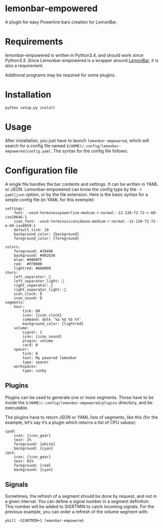 # lemonbar-empowered

A plugin for easy Powerline bars creation for LemonBar.

# Requirements

lemonbar-empowered is written in Python3.4, and should work since Python3.3.
Since Lemonbar-empowered is a wrapper around
[LemonBar](https://github.com/LemonBoy/bar), it is also a requirement.

Additional programs may be required for some plugins.

# Installation

    python setup.py install

# Usage

After installation, you just have to launch `lemonbar-empowered`, which will
search for a config file named `$(HOME)/.config/lemonbar-empowered/config.yaml`.
The syntax for the config file follows:

# Configuration file

A single file handles the bar contents and settings. It can be written in YAML
or JSON. Lemonbar-empowered can know the config type by the `-t yaml|json`
option, or by the file extension. Here is the basic syntax for a simple config
file (in YAML for this exemple):

    settings:
        font: -xos4-terminesspowerline-medium-r-normal--12-120-72-72-c-60-iso10646-1
        icon_font: -xos4-terminusicons2mono-medium-r-normal--12-120-72-72-m-60-iso8859-1
        default_tick: 10
        background_color: {background}
        foreground_color: {foreground}

    colors:
        foreground: #39496
        background: #002b36
        blue: #0000FF
        red:  #FF0000
        lightred: #AA0000
    chars:
        left_separator: 
        left_separator_light: 
        right_separator: 
        right_separator_light: 
        icon_clock: Õ
        icon_sound: Ô
    segments:
        hour:
            tick: 60
            icon: {icon_clock}
            command: date '%a %d %b %Y'
            background_color: {lightred}
        volume:
            signal: 1
            icon: {icon_sound}
            plugin: volume
            card: 0
        spacer:
            tick: 0
            text: My powered lemonbar
            type: spacer
        workspaces:
            type: conky

## Plugins

Plugins can be used to generate one or more segments. Those have to be inside
the `$(HOME)/.config/lemonbar-empowered/plugins` directory, and be executable.

The plugins have to return JSON or YAML lists of segments, like this (for the
example, let’s say it’s a plugin which returns a list of CPU values):

    cpu0:
        icon: {icon_gear}
        text: 2%
        foreground: {white}
        background: {cyan}
    cpu1:
        icon: {icon_gear}
        text: 81%
        foreground: {red}
        background: {cyan}

## Signals

Sometimes, the refresh of a segment should be done by request, and not in a
given interval. You can define a signal number in a segment definition. This
number will be added to SIGRTMIN to catch incoming signals. For the previous
example, you can order a refresh of the volume segment with:

    pkill -SIGRTMIN+1 lemonbar-empowered

